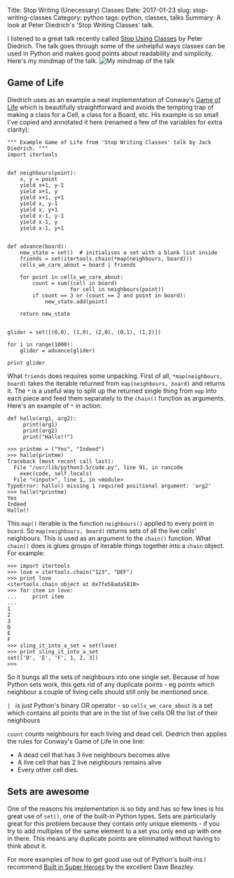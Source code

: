 Title: Stop Writing (Unecessary) Classes
Date: 2017-01-23
slug: stop-writing-classes
Category: python
tags: python, classes, talks
Summary: A look at Peter Diedrich's 'Stop Writing Classes' talk. 


I listened to a great talk recently called [Stop Using Classes](https://www.youtube.com/embed/o9pEzgHorH0?feature=player_embedded&iv_load_policy=3&autoplay=1&rel=0&start=20) by Peter Diedrich. The talk goes through some of the unhelpful ways classes can be used in Python and makes good points about readability and simplicity. Here's my mindmap of the talk.
![My mindmap of the talk]({filename}/images/stop_using_classes.jpg) 

## Game of Life
Diedrich uses as an example a neat implementation of Conway's [Game of Life](https://en.wikipedia.org/wiki/Conway's_Game_of_Life) which is beautifully straightforward and avoids the tempting trap of making a class for a Cell, a class for a Board, etc. His example is so small I've copied and annotated it here (renamed a few of the variables for extra clarity):

````
""" Example Game of Life from 'Stop Writing Classes' talk by Jack Diedrich. """
import itertools


def neighbours(point):
    x, y = point
    yield x+1, y-1
    yield x+1, y
    yield x+1, y+1
    yield x, y-1
    yield x, y+1
    yield x-1, y-1
    yield x-1, y
    yield x-1, y+1


def advance(board):
    new_state = set()  # initialises a set with a blank list inside
    friends = set(itertools.chain(*map(neighbours, board)))
    cells_we_care_about = board | friends

    for point in cells_we_care_about:
        count = sum((cell in board)
                    for cell in neighbours(point))
        if count == 3 or (count == 2 and point in board):
            new_state.add(point)

    return new_state


glider = set([(0,0), (1,0), (2,0), (0,1), (1,2)])

for i in range(1000):
    glider = advance(glider)

print glider

````

What ```friends``` does requires some unpacking. First of all, ```*map(neighbours, board)``` takes the iterable returned from ```map(neighbours, board)``` and returns it. The ```*``` is a useful way to split up the returned single thing from ```map``` into each piece and feed them separately to the ```chain()``` function as arguments. Here's an example of ```*``` in action:

````
def hallo(arg1, arg2):
     print(arg1)
     print(arg2)
     print("Hallo!!")

>>> printme = ("Yes", "Indeed")
>>> hallo(printme)
Traceback (most recent call last):
  File "/usr/lib/python3.5/code.py", line 91, in runcode
    exec(code, self.locals)
  File "<input>", line 1, in <module>
TypeError: hallo() missing 1 required positional argument: 'arg2'
>>> hallo(*printme)
Yes
Indeed
Hallo!!
````



This ```map()``` iterable is the function ```neighbours()``` applied to every point in ```board```. So ```map(neighbours, board)``` returns sets of all the live cells' neighbours. This is used as an argument to the ```chain()``` function. What ```chain()``` does is glues groups of iterable things together into a ```chain``` object. For example:
````
>>> import itertools
>>> love = itertools.chain("123", "DEF")
>>> print love
<itertools.chain object at 0x7fe58ada5810>
>>> for item in love:
...     print item
...     
1
2
3
D
E
F
>>> sling_it_into_a_set = set(love)
>>> print sling_it_into_a_set
set(['D', 'E', 'F', 1, 2, 3])
>>>
````

So it bungs all the sets of neighbours into one single set. Because of how Python sets work, this gets rid of any duplicate points - eg points which neighbour a couple of living cells should still only be mentioned once.

```| ``` is just Python's binary OR operator - so ```cells_we_care_about``` is a set which contains all points that are in the list of live cells OR the list of their neighbours

```count``` counts neighbours for each living and dead cell. Diedrich then applies the rules for Conway's Game of Life in one line: 
* A dead cell that has 3 live neighbours becomes alive
* A live cell that has 2 live neighbours remains alive
* Every other cell dies.

## Sets are awesome
One of the reasons his implementation is so tidy and has so few lines is his great use of ```set()```, one of the built-in Python types. Sets are particularly great for this problem because they contain only unique elements - if you try to add multiples of the same element to a set you only end up with one in there. This means any duplicate points are eliminated without having to think about it. 

For more examples of how to get good use out of Python's built-ins I recommend [Built in Super Heroes](https://www.youtube.com/watch?v=lyDLAutA88s) by the excellent Dave Beazley. 

